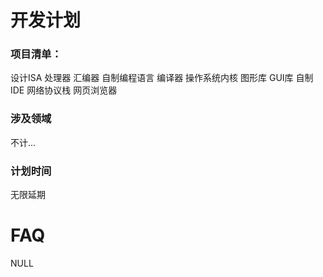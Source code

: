 # 开发计划

### 项目清单：
设计ISA 处理器 汇编器 自制编程语言 编译器 操作系统内核 图形库 GUI库 自制IDE 网络协议栈 网页浏览器

### 涉及领域
不计...

### 计划时间
无限延期


# FAQ
NULL
